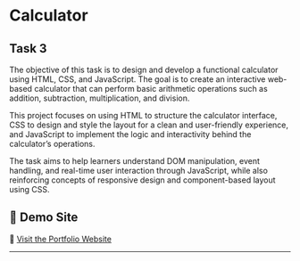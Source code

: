 # Calculator

## Task 3  
The objective of this task is to design and develop a functional calculator using HTML, CSS, and JavaScript. The goal is to create an interactive web-based calculator that can perform basic arithmetic operations such as addition, subtraction, multiplication, and division.

This project focuses on using HTML to structure the calculator interface, CSS to design and style the layout for a clean and user-friendly experience, and JavaScript to implement the logic and interactivity behind the calculator’s operations.

The task aims to help learners understand DOM manipulation, event handling, and real-time user interaction through JavaScript, while also reinforcing concepts of responsive design and component-based layout using CSS.
## 🚀 Demo Site  
🔗 [Visit the Portfolio Website](https://mec)  

---

